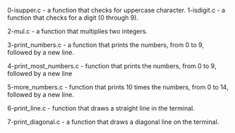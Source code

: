 0-isupper.c - a function that checks for uppercase character.
1-isdigit.c - a function that checks for a digit (0 through 9).

2-mul.c - a function that multiplies two integers.

3-print_numbers.c - a function that prints the numbers, from 0 to 9, followed by a new line.

4-print_most_numbers.c - function that prints the numbers, from 0 to 9, followed by a new line


5-more_numbers.c - function that prints 10 times the numbers, from 0 to 14, followed by a new line.

6-print_line.c - function that draws a straight line in the terminal.

7-print_diagonal.c - a function that draws a diagonal line on the terminal.


